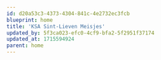 ```yaml
---
id: d20a53c3-4373-4304-841c-4e2732ec3fcb
blueprint: home
title: 'KSA Sint-Lieven Meisjes'
updated_by: 5f3ca023-efc0-4cf9-bfa2-5f2951f37174
updated_at: 1715594924
parent: home
---
```

